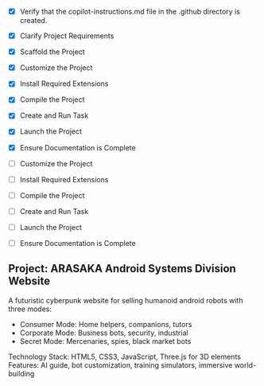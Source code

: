 - [x] Verify that the copilot-instructions.md file in the .github directory is created.

- [x] Clarify Project Requirements
	<!-- ARASAKA Android Systems Division - Cyberpunk website with 3 modes: Consumer, Corporate, Secret -->

- [x] Scaffold the Project
	<!-- Project structure created with HTML, CSS, JS files -->

- [x] Customize the Project
	<!-- Fully implemented cyberpunk website with interactive features -->

- [x] Install Required Extensions
	<!-- No extensions needed for static website -->

- [x] Compile the Project
	<!-- No compilation needed - static HTML/CSS/JS -->

- [x] Create and Run Task
	<!-- No build task needed for static website -->

- [x] Launch the Project
	<!-- Website opened in Simple Browser -->

- [x] Ensure Documentation is Complete
	<!-- README.md created with full documentation -->

- [ ] Customize the Project

- [ ] Install Required Extensions

- [ ] Compile the Project

- [ ] Create and Run Task

- [ ] Launch the Project

- [ ] Ensure Documentation is Complete

## Project: ARASAKA Android Systems Division Website
A futuristic cyberpunk website for selling humanoid android robots with three modes:
- Consumer Mode: Home helpers, companions, tutors
- Corporate Mode: Business bots, security, industrial
- Secret Mode: Mercenaries, spies, black market bots

Technology Stack: HTML5, CSS3, JavaScript, Three.js for 3D elements
Features: AI guide, bot customization, training simulators, immersive world-building
